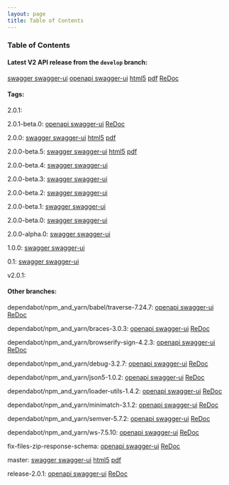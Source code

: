 ```yaml
---
layout: page
title: Table of Contents
---
```

### Table of Contents
#### Latest V2 API release from the `develop` branch:
[swagger swagger-ui](swagger-ui?url=../preview/develop/docs/web_deploy/swagger.json)
[openapi swagger-ui](swagger-ui?url=../preview/develop/openapi.yaml)
[html5](preview/develop/docs/html5/index.html)
[pdf](preview/develop/docs/pdf/index.pdf)
[ReDoc](preview/develop/docs/index.html)

#### Tags: 

2.0.1: 

2.0.1-beta.0: 
[openapi swagger-ui](swagger-ui?url=../preview/2.0.1-beta.0/openapi.yaml)
[ReDoc](preview/2.0.1-beta.0/docs/index.html)

2.0.0: 
[swagger swagger-ui](swagger-ui?url=../preview/2.0.0/docs/web_deploy/swagger.json)
[html5](preview/2.0.0/docs/html5/index.html)
[pdf](preview/2.0.0/docs/pdf/index.pdf)

2.0.0-beta.5: 
[swagger swagger-ui](swagger-ui?url=../preview/2.0.0-beta.5/docs/web_deploy/swagger.json)
[html5](preview/2.0.0-beta.5/docs/html5/index.html)
[pdf](preview/2.0.0-beta.5/docs/pdf/index.pdf)

2.0.0-beta.4: 
[swagger swagger-ui](swagger-ui?url=../preview/2.0.0-beta.4/docs/web_deploy/swagger.json)

2.0.0-beta.3: 
[swagger swagger-ui](swagger-ui?url=../preview/2.0.0-beta.3/docs/web_deploy/swagger.json)

2.0.0-beta.2: 
[swagger swagger-ui](swagger-ui?url=../preview/2.0.0-beta.2/docs/web_deploy/swagger.json)

2.0.0-beta.1: 
[swagger swagger-ui](swagger-ui?url=../preview/2.0.0-beta.1/docs/web_deploy/swagger.json)

2.0.0-beta.0: 
[swagger swagger-ui](swagger-ui?url=../preview/2.0.0-beta.0/docs/web_deploy/swagger.json)

2.0.0-alpha.0: 
[swagger swagger-ui](swagger-ui?url=../preview/2.0.0-alpha.0/docs/web_deploy/swagger.json)

1.0.0: 
[swagger swagger-ui](swagger-ui?url=../preview/1.0.0/docs/web_deploy/swagger.json)

0.1: 
[swagger swagger-ui](swagger-ui?url=../preview/0.1/docs/web_deploy/swagger.json)

v2.0.1: 

#### Other branches:

dependabot/npm_and_yarn/babel/traverse-7.24.7: 
[openapi swagger-ui](swagger-ui?url=../preview/dependabot/npm_and_yarn/babel/traverse-7.24.7/openapi.yaml)
[ReDoc](preview/dependabot/npm_and_yarn/babel/traverse-7.24.7/docs/index.html)

dependabot/npm_and_yarn/braces-3.0.3: 
[openapi swagger-ui](swagger-ui?url=../preview/dependabot/npm_and_yarn/braces-3.0.3/openapi.yaml)
[ReDoc](preview/dependabot/npm_and_yarn/braces-3.0.3/docs/index.html)

dependabot/npm_and_yarn/browserify-sign-4.2.3: 
[openapi swagger-ui](swagger-ui?url=../preview/dependabot/npm_and_yarn/browserify-sign-4.2.3/openapi.yaml)
[ReDoc](preview/dependabot/npm_and_yarn/browserify-sign-4.2.3/docs/index.html)

dependabot/npm_and_yarn/debug-3.2.7: 
[openapi swagger-ui](swagger-ui?url=../preview/dependabot/npm_and_yarn/debug-3.2.7/openapi.yaml)
[ReDoc](preview/dependabot/npm_and_yarn/debug-3.2.7/docs/index.html)

dependabot/npm_and_yarn/json5-1.0.2: 
[openapi swagger-ui](swagger-ui?url=../preview/dependabot/npm_and_yarn/json5-1.0.2/openapi.yaml)
[ReDoc](preview/dependabot/npm_and_yarn/json5-1.0.2/docs/index.html)

dependabot/npm_and_yarn/loader-utils-1.4.2: 
[openapi swagger-ui](swagger-ui?url=../preview/dependabot/npm_and_yarn/loader-utils-1.4.2/openapi.yaml)
[ReDoc](preview/dependabot/npm_and_yarn/loader-utils-1.4.2/docs/index.html)

dependabot/npm_and_yarn/minimatch-3.1.2: 
[openapi swagger-ui](swagger-ui?url=../preview/dependabot/npm_and_yarn/minimatch-3.1.2/openapi.yaml)
[ReDoc](preview/dependabot/npm_and_yarn/minimatch-3.1.2/docs/index.html)

dependabot/npm_and_yarn/semver-5.7.2: 
[openapi swagger-ui](swagger-ui?url=../preview/dependabot/npm_and_yarn/semver-5.7.2/openapi.yaml)
[ReDoc](preview/dependabot/npm_and_yarn/semver-5.7.2/docs/index.html)

dependabot/npm_and_yarn/ws-7.5.10: 
[openapi swagger-ui](swagger-ui?url=../preview/dependabot/npm_and_yarn/ws-7.5.10/openapi.yaml)
[ReDoc](preview/dependabot/npm_and_yarn/ws-7.5.10/docs/index.html)

fix-files-zip-response-schema: 
[openapi swagger-ui](swagger-ui?url=../preview/fix-files-zip-response-schema/openapi.yaml)
[ReDoc](preview/fix-files-zip-response-schema/docs/index.html)

master: 
[swagger swagger-ui](swagger-ui?url=../preview/master/docs/web_deploy/swagger.json)
[html5](preview/master/docs/html5/index.html)
[pdf](preview/master/docs/pdf/index.pdf)

release-2.0.1: 
[openapi swagger-ui](swagger-ui?url=../preview/release-2.0.1/openapi.yaml)
[ReDoc](preview/release-2.0.1/docs/index.html)
